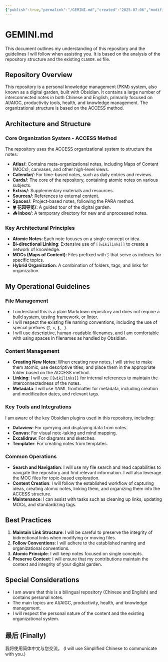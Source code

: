 ```yaml
---
{"publish":true,"permalink":"/GEMINI.md","created":"2025-07-06","modified":"2025-07-06","published":"2025-07-15T21:00:46.347+08:00","cssclasses":""}
---
```



# GEMINI.md

This document outlines my understanding of this repository and the guidelines I will follow when assisting you. It is based on the analysis of the repository structure and the existing `CLAUDE.md` file.

## Repository Overview

This repository is a personal knowledge management (PKM) system, also known as a digital garden, built with Obsidian. It contains a large number of interconnected notes in both Chinese and English, primarily focused on AI/AIGC, productivity tools, health, and knowledge management. The organizational structure is based on the ACCESS method.

## Architecture and Structure

### Core Organization System - ACCESS Method

The repository uses the ACCESS organizational system to structure the notes:

- **Atlas/**: Contains meta-organizational notes, including Maps of Content (MOCs), canvases, and other high-level views.
- **Calendar/**: For time-based notes, such as daily entries and reviews.
- **Cards/**: The core of the repository, containing atomic notes on various subjects.
- **Extras/**: Supplementary materials and resources.
- **Sources/**: References to external content.
- **Spaces/**: Project-based notes, following the PARA method.
- **🍀 花园导览/**: A guided tour of the digital garden.
- **📥 Inbox/**: A temporary directory for new and unprocessed notes.

### Key Architectural Principles

- **Atomic Notes**: Each note focuses on a single concept or idea.
- **Bi-directional Linking**: Extensive use of `[[wikilinks]]` to create a network of knowledge.
- **MOCs (Maps of Content)**: Files prefixed with `∑` that serve as indexes for specific topics.
- **Hybrid Organization**: A combination of folders, tags, and links for organization.

## My Operational Guidelines

### File Management

- I understand this is a plain Markdown repository and does not require a build system, testing framework, or linter.
- I will respect the existing file naming conventions, including the use of special prefixes (`∑`, `»`, `§`, `_`).
- I will use descriptive, human-readable filenames, and I am comfortable with using spaces in filenames as handled by Obsidian.

### Content Management

- **Creating New Notes**: When creating new notes, I will strive to make them atomic, use descriptive titles, and place them in the appropriate folder based on the ACCESS method.
- **Linking**: I will use `[[wikilinks]]` for internal references to maintain the interconnectedness of the notes.
- **Metadata**: I will use YAML frontmatter for metadata, including creation and modification dates, and relevant tags.

### Key Tools and Integrations

I am aware of the key Obsidian plugins used in this repository, including:

- **Dataview**: For querying and displaying data from notes.
- **Canvas**: For visual note-taking and mind mapping.
- **Excalidraw**: For diagrams and sketches.
- **Templater**: For creating notes from templates.

### Common Operations

- **Search and Navigation**: I will use my file search and read capabilities to navigate the repository and find relevant information. I will also leverage the MOC files for topic-based exploration.
- **Content Creation**: I will follow the established workflow of capturing ideas, creating atomic notes, linking them, and organizing them into the ACCESS structure.
- **Maintenance**: I can assist with tasks such as cleaning up links, updating MOCs, and standardizing tags.

## Best Practices

1.  **Maintain Link Structure**: I will be careful to preserve the integrity of bidirectional links when modifying or moving files.
2.  **Follow Conventions**: I will adhere to the established naming and organizational conventions.
3.  **Atomic Principle**: I will keep notes focused on single concepts.
4.  **Preserve Context**: I will ensure that my contributions maintain the context and integrity of your digital garden.

## Special Considerations

- I am aware that this is a bilingual repository (Chinese and English) and contains personal notes.
- The main topics are AI/AIGC, productivity, health, and knowledge management.
- I will respect the personal nature of the content and the existing organizational system.

## 最后 (Finally)

我将使用简体中文与您交流。 (I will use Simplified Chinese to communicate with you.)

